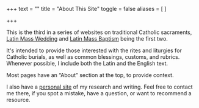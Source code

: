 +++
text = ""
title = "About This Site"
toggle = false
aliases = [
]

+++

This is the third in a series of websites on traditional Catholic sacraments, [Latin Mass Wedding](https://www.latinmasswedding.com/) and [Latin Mass Baptism](https://www.latinmassbaptism.com/) being the first two. 

It's intended to provide those interested with the rites and liturgies for Catholic burials, as well as common blessings, customs, and rubrics. Whenever possible, I include both the Latin and the English text. 

Most pages have an “About” section at the top, to provide context.

I also have a [personal site](https://sharonkabel.com) of my research and writing. Feel free to contact me there, if you spot a mistake, have a question, or want to recommend a resource. 

